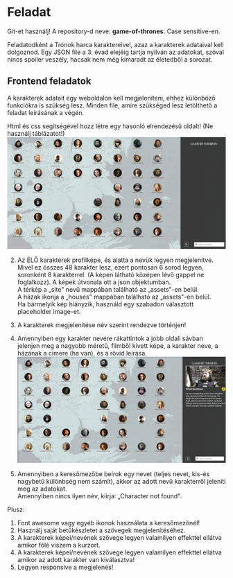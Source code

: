 # Feladat

Git-et használj! A repository-d neve: **game-of-thrones**. Case sensitive-en.

Feladatodként a Trónok harca karaktereivel, azaz a karakterek adataival kell dolgoznod. Egy JSON file a 3. évad elejéig tartja nyilván az adatokat, szóval nincs spoiler veszély, hacsak nem még kimaradt az életedből a sorozat.

## Frontend feladatok

A karakterek adatait egy weboldalon kell megjeleníteni, ehhez különböző funkciókra is szükség lesz. Minden file, amire szükséged lesz letölthető a feladat leírásának a végén.

Html és css segítségével hozz létre egy hasonló elrendezésű oldalt! (Ne használj táblázatot!)
![design](./design/design-1.png)

2.  Az ÉLŐ karakterek profilképe, és alatta a nevük legyen megjelenítve. Mivel ez összes 48 karakter lesz, ezért pontosan 6 sorod legyen, soronként 8 karakterrel. (A képen látható középen lévő gappel ne foglalkozz). A képek útvonala ott a json objektumban.  
A térkép a „site" nevű mappában található az „assets"-en belül.  
A házak ikonja a „houses" mappában található az „assets"-en belül.  
Ha bármelyik kép hiányzik, használd egy szabadon választott placeholder image-et.

3.  A karakterek megjelenítése név szerint rendezve történjen!  

4.  Amennyiben egy karakter nevére rákattintok a jobb oldali sávban jelenjen meg a nagyobb méretű, filmből kivett képe, a karakter neve, a házának a címere (ha van), és a rövid leírása.  
![selected character](./design/design-2.png)

5.  Amennyiben a keresőmezőbe beírok egy nevet (teljes nevet, kis-és nagybetű különbség nem számít), akkor az adott nevű karakterről jeleníti meg az adatokat.  
    Amennyiben nincs ilyen név, kiírja: „Character not found".  

Plusz:

1.  Font awesome vagy egyéb ikonok használata a keresőmezőnél!
2.  Használj saját betűkészletet a szövegek megjelenítéséhez.
3.  A karakterek képei/nevének szövege legyen valamilyen effekttel ellátva amikor fölé viszem a kurzort.
4.  A karakterek képei/nevének szövege legyen valamilyen effekttel ellátva amikor az adott karakter van kiválasztva!
5.  Legyen responsive a megjelenés!
